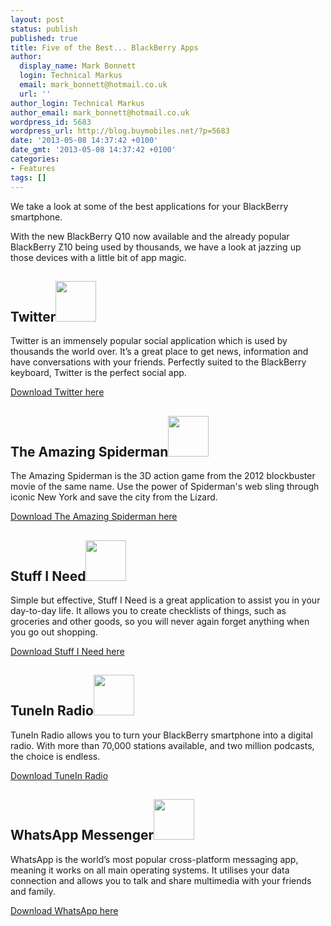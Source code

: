 ```yaml
---
layout: post
status: publish
published: true
title: Five of the Best... BlackBerry Apps
author:
  display_name: Mark Bonnett
  login: Technical Markus
  email: mark_bonnett@hotmail.co.uk
  url: ''
author_login: Technical Markus
author_email: mark_bonnett@hotmail.co.uk
wordpress_id: 5683
wordpress_url: http://blog.buymobiles.net/?p=5683
date: '2013-05-08 14:37:42 +0100'
date_gmt: '2013-05-08 14:37:42 +0100'
categories:
- Features
tags: []
---
```

<p><span class="postStandFirst">We take a look at some of the best applications for your BlackBerry smartphone.</span></p>
<p>With the new BlackBerry Q10 now available and the already popular BlackBerry Z10 being used by thousands, we have a look at jazzing up those devices with a little bit of app magic.</p>
<h2><strong>Twitter</strong><img class="alignleft" alt="" src="http://appworld.blackberry.com/webstore/servedimages/925904.png/?t=7" width="65" height="65" /></h2>
<p>Twitter is an immensely popular social application which is used by thousands the world over. It&rsquo;s a great place to get news, information and have conversations with your friends. Perfectly suited to the BlackBerry keyboard, Twitter is the perfect social app.</p>
<p><a href="http://%20http//appworld.blackberry.com/webstore/content/8160/">Download Twitter here</a></p>
<h2><strong>The Amazing Spiderman<a href="http://appworld.blackberry.com/webstore/servedimages/7778470.png/?t=7"><img class="alignleft" alt="" src="http://appworld.blackberry.com/webstore/servedimages/7778470.png/?t=7" width="65" height="65" /></a></strong></h2>
<p>The Amazing Spiderman is the 3D action game from the 2012 blockbuster movie of the same name. Use the power of Spiderman's web sling through iconic New York and save the city from the Lizard.</p>
<p><a href="http://%20http//appworld.blackberry.com/webstore/content/27534939/">Download The Amazing Spiderman here</a></p>
<h2><strong>Stuff I Need</strong><img class="alignleft" alt="" src="http://appworld.blackberry.com/webstore/servedimages/2670528.png/?t=7" width="65" height="65" /></h2>
<p>Simple but effective, Stuff I Need is a great application to assist you in your day-to-day life. It allows you to create checklists of things, such as groceries and other goods, so you will never again forget anything when you go out shopping.</p>
<p><a href="http://%20http//appworld.blackberry.com/webstore/content/21794770/">Download Stuff I Need here</a></p>
<h2><strong>TuneIn Radio</strong><img class="alignleft" alt="" src="https://appworld.blackberry.com/webstore/servedimages/445142.png/?t=7" width="65" height="65" /></h2>
<p>TuneIn Radio allows you to turn your BlackBerry smartphone into a digital radio. With more than 70,000 stations available, and two million podcasts, the choice is endless.</p>
<p><a href="http://%20https//appworld.blackberry.com/webstore/content/17105/?countrycode=GB">Download TuneIn Radio</a></p>
<h2><strong>WhatsApp Messenger</strong><img class="alignleft" alt="" src="https://appworld.blackberry.com/webstore/servedimages/77644.png/?t=7" width="65" height="65" /></h2>
<p>WhatsApp is the world&rsquo;s most popular cross-platform messaging app, meaning it works on all main operating systems. It utilises your data connection and allows you to talk and share multimedia with your friends and family.</p>
<p><a href="http://%20https//appworld.blackberry.com/webstore/content/2360/?countrycode=GB">Download WhatsApp here</a></p>
